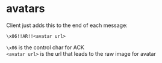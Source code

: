 # avatars

Client just adds this to the end of each message:
```
\x06!!AR!!<avatar url>
```

`\x06` is the control char for ACK \
`<avatar url>` is the url that leads to the raw image for avatar
